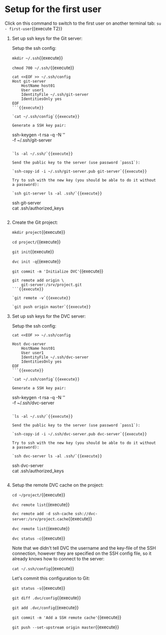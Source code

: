 # Setup for the first user

Click on this command to switch to the first user on another terminal
tab: `su - first-user`{{execute T2}}

1. Set up ssh keys for the Git server:
   
   Setup the ssh config:
   
   `mkdir ~/.ssh`{{execute}}
   
   `chmod 700 ~/.ssh/`{{execute}}
   
   ```
   cat <<EOF >> ~/.ssh/config
   Host git-server
       HostName host01
       User user1
       IdentityFile ~/.ssh/git-server
       IdentitiesOnly yes 
   EOF
   ```{{execute}}
   
   `cat ~/.ssh/config`{{execute}}
   
   Generate a SSH key pair:

   ```
   ssh-keygen -t rsa -q -N '' \
       -f ~/.ssh/git-server
   ```{{execute}}
   
   `ls -al ~/.ssh/`{{execute}}
   
   Send the public key to the server (use password `pass1`):
   
   `ssh-copy-id -i ~/.ssh/git-server.pub git-server`{{execute}}
   
   Try to ssh with the new key (you should be able to do it without
   a password):
   
   `ssh git-server ls -al .ssh/`{{execute}}
   
   ```
   ssh git-server \
       cat .ssh/authorized_keys
   ```{{execute}}
   
2. Create the Git project:

   `mkdir project`{{execute}}
   
   `cd project/`{{execute}}
   
   `git init`{{execute}}
   
   `dvc init -q`{{execute}}
   
   `git commit -m 'Initialize DVC'`{{execute}}
   
   ```
   git remote add origin \
       git-server:/srv/project.git
   ```{{execute}}
   
   `git remote -v`{{execute}}
   
   `git push origin master`{{execute}}

3. Set up ssh keys for the DVC server:
   
   Setup the ssh config:
   
   ```
   cat <<EOF >> ~/.ssh/config
   
   Host dvc-server
       HostName host01
       User user1
       IdentityFile ~/.ssh/dvc-server
       IdentitiesOnly yes 
   EOF
   ```{{execute}}
   
   `cat ~/.ssh/config`{{execute}}
   
   Generate a SSH key pair:

   ```
   ssh-keygen -t rsa -q -N '' \
       -f ~/.ssh/dvc-server
   ```{{execute}}
   
   `ls -al ~/.ssh/`{{execute}}
   
   Send the public key to the server (use password `pass1`):
   
   `ssh-copy-id -i ~/.ssh/dvc-server.pub dvc-server`{{execute}}
   
   Try to ssh with the new key (you should be able to do it without
   a password):
   
   `ssh dvc-server ls -al .ssh/`{{execute}}
   
   ```
   ssh dvc-server \
       cat .ssh/authorized_keys
   ```{{execute}}
   
4. Setup the remote DVC cache on the project:

   `cd ~/project/`{{execute}}
   
   `dvc remote list`{{execute}}
   
   `dvc remote add -d ssh-cache ssh://dvc-server:/srv/project.cache`{{execute}}

   `dvc remote list`{{execute}}
   
   `dvc status -c`{{execute}}
   
   Note that we didn't tell DVC the username and the key-file of the
   SSH connection, however they are specified on the SSH config file,
   so it already knows how to connect to the server:
   
   `cat ~/.ssh/config`{{execute}}
   
   Let's commit this configuration to Git:

   `git status -s`{{execute}}
   
   `git diff .dvc/config`{{execute}}
   
   `git add .dvc/config`{{execute}}
   
   `git commit -m 'Add a SSH remote cache'`{{execute}}

   `git push --set-upstream origin master`{{execute}}
